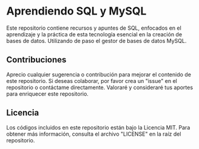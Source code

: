 # Aprendiendo SQL y MySQL

Este repositorio contiene recursos y apuntes de SQL, enfocados en el aprendizaje y la práctica de esta tecnología esencial en la creación de bases de datos. Utilizando de paso el gestor de bases de datos MySQL.

## Contribuciones

Aprecio cualquier sugerencia o contribución para mejorar el contenido de este repositorio. Si deseas colaborar, por favor crea un "issue" en el repositorio o contáctame directamente. Valoraré y consideraré tus aportes para enriquecer este repositorio.

## Licencia

Los códigos incluidos en este repositorio están bajo la Licencia MIT. Para obtener más información, consulta el archivo "LICENSE" en la raíz del repositorio.
